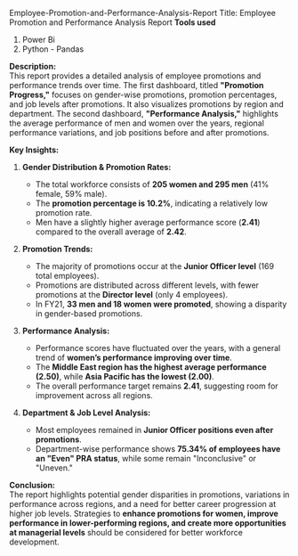 Employee-Promotion-and-Performance-Analysis-Report
Title: Employee Promotion and Performance Analysis Report
**Tools used**
1. Power Bi
2. Python - Pandas

**Description:**  
This report provides a detailed analysis of employee promotions and performance trends over time. The first dashboard, titled **"Promotion Progress,"** focuses on gender-wise promotions, promotion percentages, and job levels after promotions. It also visualizes promotions by region and department. The second dashboard, **"Performance Analysis,"** highlights the average performance of men and women over the years, regional performance variations, and job positions before and after promotions.  

**Key Insights:**  
1. **Gender Distribution & Promotion Rates:**
   - The total workforce consists of **205 women and 295 men** (41% female, 59% male).  
   - The **promotion percentage is 10.2%**, indicating a relatively low promotion rate.  
   - Men have a slightly higher average performance score (**2.41**) compared to the overall average of **2.42**.  

2. **Promotion Trends:**  
   - The majority of promotions occur at the **Junior Officer level** (169 total employees).  
   - Promotions are distributed across different levels, with fewer promotions at the **Director level** (only 4 employees).  
   - In FY21, **33 men and 18 women were promoted**, showing a disparity in gender-based promotions.  

3. **Performance Analysis:**  
   - Performance scores have fluctuated over the years, with a general trend of **women’s performance improving over time**.  
   - The **Middle East region has the highest average performance (2.50)**, while **Asia Pacific has the lowest (2.00)**.  
   - The overall performance target remains **2.41**, suggesting room for improvement across all regions.  

4. **Department & Job Level Analysis:**  
   - Most employees remained in **Junior Officer positions even after promotions**.  
   - Department-wise performance shows **75.34% of employees have an "Even" PRA status**, while some remain "Inconclusive" or "Uneven."  

**Conclusion:**  
The report highlights potential gender disparities in promotions, variations in performance across regions, and a need for better career progression at higher job levels. Strategies to **enhance promotions for women, improve performance in lower-performing regions, and create more opportunities at managerial levels** should be considered for better workforce development.
